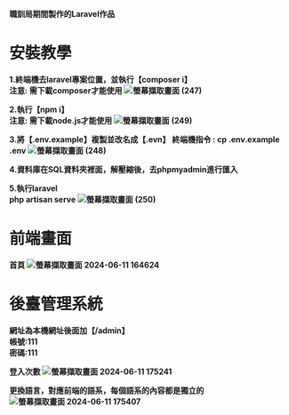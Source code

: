<b>職訓局期間製作的Laravel作品

# 安裝教學
1.終端機去laravel專案位置，並執行【composer i】<br>
注意: 需下載composer才能使用
![螢幕擷取畫面 (247)](https://github.com/hsd325/laravel01/assets/100175482/169956bd-338b-4ed2-b8dd-483867f0dbef)

2.執行【npm i】<br>
注意: 需下載node.js才能使用
![螢幕擷取畫面 (249)](https://github.com/hsd325/laravel01/assets/100175482/1923d210-ee41-4f0d-a614-190cda2721e8)

3.將【.env.example】複製並改名成【.evn】
終端機指令 : cp .env.example .env
![螢幕擷取畫面 (248)](https://github.com/hsd325/laravel01/assets/100175482/3453c318-5b34-42af-b7b1-424ed50ce8cb)

4.資料庫在SQL資料夾裡面，解壓縮後，去phpmyadmin進行匯入

5.執行laravel<br>
 php artisan serve
![螢幕擷取畫面 (250)](https://github.com/hsd325/laravel01/assets/100175482/26b2e1f7-e9c8-4331-a4ad-8230d03a72c5)

# 前端畫面
首頁
![螢幕擷取畫面 2024-06-11 164624](https://github.com/hsd325/laravel01/assets/100175482/4de0cf33-751b-47e4-b75a-20f386b4fbeb)

# 後臺管理系統
網址為本機網址後面加【/admin】<br>
帳號:111<br>
密碼:111<br>

登入次數
![螢幕擷取畫面 2024-06-11 175241](https://github.com/hsd325/laravel01/assets/100175482/3ef85a96-e3ce-42d7-a3a1-b6b984cb4a29)

更換語言，對應前端的語系，每個語系的內容都是獨立的
![螢幕擷取畫面 2024-06-11 175407](https://github.com/hsd325/laravel01/assets/100175482/999092f8-cc75-4bfd-8fab-94b7cfdf7f8e)


